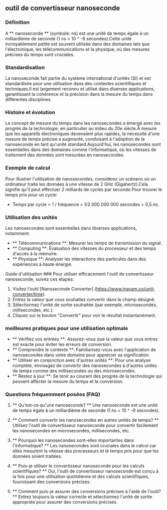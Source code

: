 ## outil de convertisseur nanoseconde

### Définition
A ** nanoseconde ** (symbole: ns) est une unité de temps égale à un milliardième de seconde (1 ns = 10 ^ -9 secondes).Cette unité incroyablement petite est souvent utilisée dans des domaines tels que l'électronique, les télécommunications et la physique, où des mesures précises du temps sont cruciales.

### Standardisation
La nanoseconde fait partie du système international d'unités (SI) et est standardisée pour une utilisation dans des contextes scientifiques et techniques.Il est largement reconnu et utilisé dans diverses applications, garantissant la cohérence et la précision dans la mesure du temps dans différentes disciplines.

### Histoire et évolution
Le concept de mesure du temps dans les nanosecondes a émergé avec les progrès de la technologie, en particulier au milieu du 20e siècle.À mesure que les appareils électroniques devenaient plus rapides, la nécessité d'une mesure de temps précise a augmenté, conduisant à l'adoption de la nanoseconde en tant qu'unité standard.Aujourd'hui, les nanosecondes sont essentielles dans des domaines comme l'informatique, où les vitesses de traitement des données sont mesurées en nanosecondes.

### Exemple de calcul
Pour illustrer l'utilisation de nanosecondes, considérez un scénario où un ordinateur traite les données à une vitesse de 2 GHz (Gigahertz).Cela signifie qu'il peut effectuer 2 milliards de cycles par seconde.Pour trouver le temps pris pour un cycle:
- Temps par cycle = 1 / fréquence = 1/2 000 000 000 secondes = 0,5 ns.

### Utilisation des unités
Les nanosecondes sont essentielles dans diverses applications, notamment:
- ** Télécommunications **: Mesurer les temps de transmission du signal.
- ** Computing **: Évaluation des vitesses du processeur et des temps d'accès à la mémoire.
- ** Physique **: Analyser les interactions des particules dans des expériences à haute énergie.

Guide d'utilisation ###
Pour utiliser efficacement l'outil de convertisseur nanoseconde, suivez ces étapes:
1. Visitez l'outil [Nanoseconde Converter] (https://www.inayam.co/unit-converter/time).
2. Entrez la valeur que vous souhaitez convertir dans le champ désigné.
3. Sélectionnez l'unité de sortie souhaitée (par exemple, microsecondes, millisecondes, etc.).
4. Cliquez sur le bouton "Convertir" pour voir le résultat instantanément.

### meilleures pratiques pour une utilisation optimale
- ** Vérifiez vos entrées **: Assurez-vous que la valeur que vous entrez est exacte pour éviter les erreurs de conversion.
- ** Comprendre le contexte **: Familiarisez-vous avec l'application de nanosecondes dans votre domaine pour apprécier sa signification.
- ** Utiliser en conjonction avec d'autres unités **: Pour une analyse complète, envisagez de convertir des nanosecondes à d'autres unités de temps comme des millisecondes ou des microsecondes.
- ** Restez à jour **: Se tenir au courant des progrès de la technologie qui peuvent affecter la mesure du temps et la conversion.

### Questions fréquemment posées (FAQ)

1. ** Qu'est-ce qu'une nanoseconde? **
Une nanoseconde est une unité de temps égale à un milliardième de seconde (1 ns = 10 ^ -9 secondes).

2. ** Comment convertir les nanosecondes en autres unités de temps? **
Utilisez l'outil de convertisseur nanoseconde pour convertir facilement les nanosecondes en microsecondes, millisecondes, etc.

3. ** Pourquoi les nanosecondes sont-elles importantes dans l'informatique? **
Les nanosecondes sont cruciales dans le calcul car elles mesurent la vitesse des processeurs et le temps pris pour que les données soient traitées.

4. ** Puis-je utiliser le convertisseur nanoseconde pour les calculs scientifiques? **
Oui, l'outil de convertisseur nanoseconde est conçu à la fois pour une utilisation quotidienne et des calculs scientifiques, fournissant des conversions précises.

5. ** Comment puis-je assurer des conversions précises à l'aide de l'outil? **
Entrez toujours la valeur correcte et sélectionnez l'unité de sortie appropriée pour assurer des conversions précises.